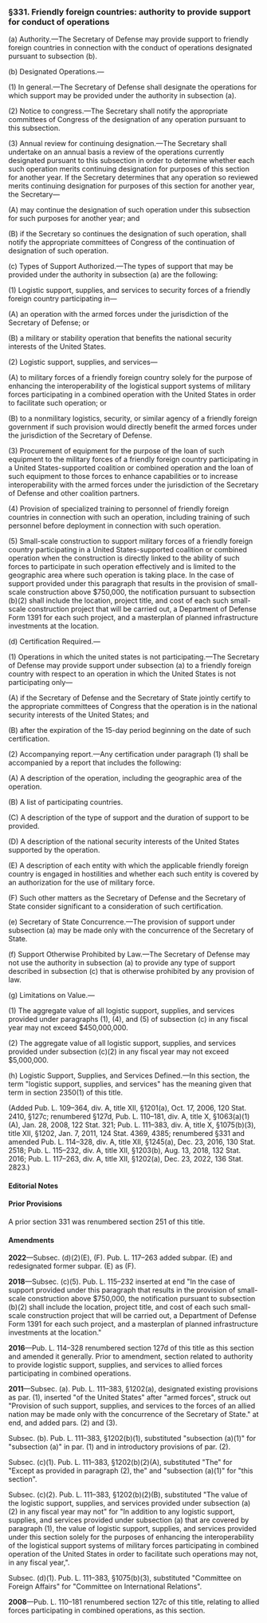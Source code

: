 ### §331. Friendly foreign countries: authority to provide support for conduct of operations ###

(a) Authority.—The Secretary of Defense may provide support to friendly foreign countries in connection with the conduct of operations designated pursuant to subsection (b).

(b) Designated Operations.—

(1) In general.—The Secretary of Defense shall designate the operations for which support may be provided under the authority in subsection (a).

(2) Notice to congress.—The Secretary shall notify the appropriate committees of Congress of the designation of any operation pursuant to this subsection.

(3) Annual review for continuing designation.—The Secretary shall undertake on an annual basis a review of the operations currently designated pursuant to this subsection in order to determine whether each such operation merits continuing designation for purposes of this section for another year. If the Secretary determines that any operation so reviewed merits continuing designation for purposes of this section for another year, the Secretary—

(A) may continue the designation of such operation under this subsection for such purposes for another year; and

(B) if the Secretary so continues the designation of such operation, shall notify the appropriate committees of Congress of the continuation of designation of such operation.

(c) Types of Support Authorized.—The types of support that may be provided under the authority in subsection (a) are the following:

(1) Logistic support, supplies, and services to security forces of a friendly foreign country participating in—

(A) an operation with the armed forces under the jurisdiction of the Secretary of Defense; or

(B) a military or stability operation that benefits the national security interests of the United States.

(2) Logistic support, supplies, and services—

(A) to military forces of a friendly foreign country solely for the purpose of enhancing the interoperability of the logistical support systems of military forces participating in a combined operation with the United States in order to facilitate such operation; or

(B) to a nonmilitary logistics, security, or similar agency of a friendly foreign government if such provision would directly benefit the armed forces under the jurisdiction of the Secretary of Defense.

(3) Procurement of equipment for the purpose of the loan of such equipment to the military forces of a friendly foreign country participating in a United States-supported coalition or combined operation and the loan of such equipment to those forces to enhance capabilities or to increase interoperability with the armed forces under the jurisdiction of the Secretary of Defense and other coalition partners.

(4) Provision of specialized training to personnel of friendly foreign countries in connection with such an operation, including training of such personnel before deployment in connection with such operation.

(5) Small-scale construction to support military forces of a friendly foreign country participating in a United States-supported coalition or combined operation when the construction is directly linked to the ability of such forces to participate in such operation effectively and is limited to the geographic area where such operation is taking place. In the case of support provided under this paragraph that results in the provision of small-scale construction above $750,000, the notification pursuant to subsection (b)(2) shall include the location, project title, and cost of each such small-scale construction project that will be carried out, a Department of Defense Form 1391 for each such project, and a masterplan of planned infrastructure investments at the location.

(d) Certification Required.—

(1) Operations in which the united states is not participating.—The Secretary of Defense may provide support under subsection (a) to a friendly foreign country with respect to an operation in which the United States is not participating only—

(A) if the Secretary of Defense and the Secretary of State jointly certify to the appropriate committees of Congress that the operation is in the national security interests of the United States; and

(B) after the expiration of the 15-day period beginning on the date of such certification.

(2) Accompanying report.—Any certification under paragraph (1) shall be accompanied by a report that includes the following:

(A) A description of the operation, including the geographic area of the operation.

(B) A list of participating countries.

(C) A description of the type of support and the duration of support to be provided.

(D) A description of the national security interests of the United States supported by the operation.

(E) A description of each entity with which the applicable friendly foreign country is engaged in hostilities and whether each such entity is covered by an authorization for the use of military force.

(F) Such other matters as the Secretary of Defense and the Secretary of State consider significant to a consideration of such certification.

(e) Secretary of State Concurrence.—The provision of support under subsection (a) may be made only with the concurrence of the Secretary of State.

(f) Support Otherwise Prohibited by Law.—The Secretary of Defense may not use the authority in subsection (a) to provide any type of support described in subsection (c) that is otherwise prohibited by any provision of law.

(g) Limitations on Value.—

(1) The aggregate value of all logistic support, supplies, and services provided under paragraphs (1), (4), and (5) of subsection (c) in any fiscal year may not exceed $450,000,000.

(2) The aggregate value of all logistic support, supplies, and services provided under subsection (c)(2) in any fiscal year may not exceed $5,000,000.

(h) Logistic Support, Supplies, and Services Defined.—In this section, the term "logistic support, supplies, and services" has the meaning given that term in section 2350(1) of this title.

(Added Pub. L. 109–364, div. A, title XII, §1201(a), Oct. 17, 2006, 120 Stat. 2410, §127c; renumbered §127d, Pub. L. 110–181, div. A, title X, §1063(a)(1)(A), Jan. 28, 2008, 122 Stat. 321; Pub. L. 111–383, div. A, title X, §1075(b)(3), title XII, §1202, Jan. 7, 2011, 124 Stat. 4369, 4385; renumbered §331 and amended Pub. L. 114–328, div. A, title XII, §1245(a), Dec. 23, 2016, 130 Stat. 2518; Pub. L. 115–232, div. A, title XII, §1203(b), Aug. 13, 2018, 132 Stat. 2016; Pub. L. 117–263, div. A, title XII, §1202(a), Dec. 23, 2022, 136 Stat. 2823.)

#### **Editorial Notes** ####

#### Prior Provisions ####

A prior section 331 was renumbered section 251 of this title.

#### Amendments ####

**2022**—Subsec. (d)(2)(E), (F). Pub. L. 117–263 added subpar. (E) and redesignated former subpar. (E) as (F).

**2018**—Subsec. (c)(5). Pub. L. 115–232 inserted at end "In the case of support provided under this paragraph that results in the provision of small-scale construction above $750,000, the notification pursuant to subsection (b)(2) shall include the location, project title, and cost of each such small-scale construction project that will be carried out, a Department of Defense Form 1391 for each such project, and a masterplan of planned infrastructure investments at the location."

**2016**—Pub. L. 114–328 renumbered section 127d of this title as this section and amended it generally. Prior to amendment, section related to authority to provide logistic support, supplies, and services to allied forces participating in combined operations.

**2011**—Subsec. (a). Pub. L. 111–383, §1202(a), designated existing provisions as par. (1), inserted "of the United States" after "armed forces", struck out "Provision of such support, supplies, and services to the forces of an allied nation may be made only with the concurrence of the Secretary of State." at end, and added pars. (2) and (3).

Subsec. (b). Pub. L. 111–383, §1202(b)(1), substituted "subsection (a)(1)" for "subsection (a)" in par. (1) and in introductory provisions of par. (2).

Subsec. (c)(1). Pub. L. 111–383, §1202(b)(2)(A), substituted "The" for "Except as provided in paragraph (2), the" and "subsection (a)(1)" for "this section".

Subsec. (c)(2). Pub. L. 111–383, §1202(b)(2)(B), substituted "The value of the logistic support, supplies, and services provided under subsection (a)(2) in any fiscal year may not" for "In addition to any logistic support, supplies, and services provided under subsection (a) that are covered by paragraph (1), the value of logistic support, supplies, and services provided under this section solely for the purposes of enhancing the interoperability of the logistical support systems of military forces participating in combined operation of the United States in order to facilitate such operations may not, in any fiscal year,".

Subsec. (d)(1). Pub. L. 111–383, §1075(b)(3), substituted "Committee on Foreign Affairs" for "Committee on International Relations".

**2008**—Pub. L. 110–181 renumbered section 127c of this title, relating to allied forces participating in combined operations, as this section.